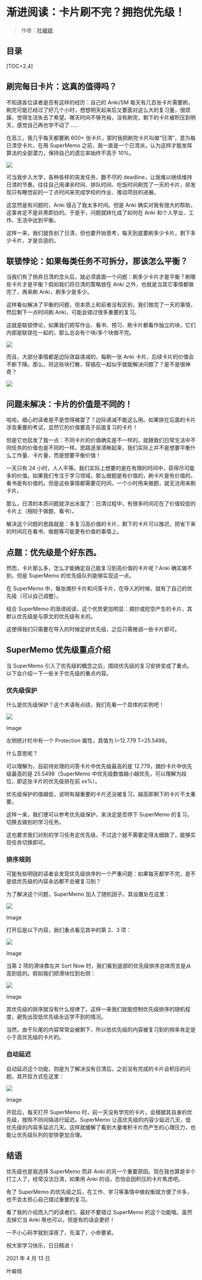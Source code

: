 # 渐进阅读：卡片刷不完？拥抱优先级！

> 作者：[叶峻峣](https://www.zhihu.com/people/L.M.Sherlock)

## 目录

[TOC=2,4]

## 刷完每日卡片：这真的值得吗？

不知道各位读者是否有这样的经历：自己的 Anki/SM 每天有几百张卡片需要刷，刷完可能已经过了好几个小时，想想明天起来后又要面对这么大的复习量，很烦躁，觉得生活失去了希望。哪天时间不够充裕，没有刷完，剩下的卡片被积压到明天，感觉自己再也学不动了……

在高三，我几乎每天都要刷 600+ 张卡片，那时我把刷完卡片叫做“日清”，意为每日清空卡片。在用 SuperMemo 之前，我一直是一个日清派，认为这样才能发挥算法的全部潜力，保持自己的遗忘率始终不高于 10%。

![](https://pic2.zhimg.com/80/v2-59f41209ceea51c8fbc3b53e869bb771_1440w.jpg)

可当我步入大学，各种各样的突发任务、数不尽的 deadline，让我难以继续维持日清的节奏。往往自己用课余时间、排队时间、吃饭时间刷完了一天的卡片，却发现只有睡觉前的一丁点时间来完成学校的作业、推动项目的进展。

这显然是有问题的，Anki 侵占了我太多时间。但是 Anki 确实对我有很大的帮助，这事肯定不是非黑即白的。于是乎，问题就转化成了如何在 Anki 和个人学业、工作、生活中达到平衡。

这样一来，我们就告别了日清，但也要开始思考，每天到底要刷多少卡片，剩下多少卡片，才是合适的。

## 联锁悖论：如果每类任务不可拆分，那该怎么平衡？

当我们有了扬弃日清的念头后，就必须直面一个问题：刷多少卡片才是平衡？刷哪些卡片才是平衡？假如我们将日清的策略放在 Anki 之外，也就是当其它事情都做完了，再来刷 Anki，刷多少是多少。

这样看似解决了平衡的问题，但本质上和前者没有区别，我们做完了一天的事情，然后剩下一点时间刷 Anki，可能会错过很多重要的复习。

这就是联锁悖论，如果我们把写作业、看书、预习、刷卡片都看作独立的块，它们内部是联锁在一起的，那么总会有个块/多个块做不完。

![](https://pic3.zhimg.com/80/v2-550438d99afbd57eb17e0afeccc5e9c6_1440w.jpg)

而且，大部分事情都是边际效益递减的，每刷一张 Anki 卡片，后续卡片的价值会不断下降。那么，将这些块打散，穿插在一起似乎就能解决问题了？是不是很神奇？

![](https://pic1.zhimg.com/80/v2-0281f9a7797a6343fd5bef5367e827d4_1440w.jpg)

## 问题未解决：卡片的价值是不同的！

哈哈，细心的读者是不是觉得被耍了？边际递减不能这么用。如果排在后面的卡片涉及重要的考试，显然它的价值要高于前面复习的卡片！

但是它也启发了我一点：不同卡片的价值确实是不一样的，就跟我们日常生活中不同任务的价值也是不同的一样。思路逐渐清晰起来，我们实际上并不是想要平衡什么工作量、卡片量，而是想要平衡价值！

一天只有 24 小时，人人平等。我们实际上想要的是在有限的时间中，获得尽可能多的价值。如果我们专注于学习领域，那么做题是有价值的，刷卡片是有价值的，看书是有价值的。但是这些事情都需要花时间，一个小时用来做题，就无法用来刷卡片。

那么，日清的本质问题就浮出水面了：日清过程中，有很多时间花在了价值较低的卡片上（相较于做题、看书）。

解决这个问题的思路就是：多复习高价值的卡片，剩下的卡片可以推迟，把省下来的时间花在看书、做题等可能更有价值的事情上。

## 点题：优先级是个好东西。

然而，卡片那么多，怎么才能确定自己能复习到高价值的卡片呢？Anki 确实做不到，但是 SuperMemo 的优先级队列能够实现这一点。

在 SuperMemo 中，每张摘抄卡片和问答卡片，在导入的时候，就有了自己的优先级（可以自己调整）。

结合 SuperMemo 的渐进阅读，这个优势更加明显：摘抄或挖空产生的卡片，其默认优先级是与原文的优先级有关的。

这使得我们只需要在导入的时候定好优先级，之后只需微调一些卡片即可。

## SuperMemo 优先级重点介绍

当 SuperMemo 引入了优先级的概念之后，围绕优先级的复习安排变成了重点。以下会介绍一下一些关于优先级的重点内容。

### 优先级保护

什么是优先级保护？这个术语有点绕，我们先看一个具体的实例吧！

![](https://pic2.zhimg.com/80/v2-ca0dd5e3bc9b7bac2401aeea5f70e3f9_1440w.png)

Image

左侧统计栏中有一个 Protection 属性，其值为 I=12.779 T=25.5498。

什么意思呢？

可以理解为，目前待处理的问答卡片中优先级最高的是 12.779，摘抄卡片中优先级最高的是 25.5498（SuperMemo 中优先级数值越小越优先，可以理解为段位，即这张卡片的优先级排在前 xx%）。

优先级保护的值越低，说明有越重要的卡片还没被复习，越高即剩下的卡片不太重要。

这样一来，我们便可以参考优先级保护，来决定是否停下 SuperMemo 的复习，切换去做别的学习任务。

这也要求我们对别的学习任务定优先级，不过这个就不需要定得太细致了，能够实现任务切换即可。

### 排序规则

可能有些明锐的读者会发现优先级排序的一个严重问题：如果每天都学不完，是不是低优先级的内容永远都不会被复习到？

为了解决这个问题，SuperMemo 加入了随机因子。其设置处在这里：

![](https://pic4.zhimg.com/80/v2-7b07a63a1c2a505cb6eacaefcc5e4857_1440w.png)

Image

打开后是以下内容，我们重点看见其中的第 2、3 项：

![](https://pic2.zhimg.com/80/v2-477ffe832a2162fd5dd8056d15744d01_1440w.png)

Image

当第 2 项的滑块靠左并 Sort Now 时，我们看到底部的优先级排序总体而言是从高到低的。假如我们把滑块拉到右侧：

![](https://pic3.zhimg.com/80/v2-7d72e92aaa2dd3c04457f0e1d48e028a_1440w.png)

Image

其优先级的排序就没有什么规律了。这样一来我们就能控制优先级排序的随机程度，避免出现低优先级永远学不到的情况。

当然，由于队尾的内容常常会被剩下，所以低优先级的内容被复习到的频率肯定是小于高优先级的卡片的。

### 自动延迟

自动延迟这个功能，则是为了解决没有日清后，之前没有完成的卡片会积压的问题。其开启方式在这里：

![](https://pic3.zhimg.com/80/v2-5ec3cbdf5febb2db5215fe0a850a6166_1440w.png)

Image

开启后，每天打开 SuperMemo 时，前一天没有学完的卡片，会根据其自身的优先级，按照不同间隔进行延迟。SuperMemo 让高优先级的内容少延迟几天，低优先级的内容多延迟几天。这样就缓解了看到大量堆积卡片而产生的心理压力，也能让优先级队列的安排更加合理。

## 结语

优先级也是我选择 SuperMemo 而非 Anki 的另一个重要原因。现在我也算是半个打工人了，经常没法日清，如果用 Anki 的话，恐怕会因积压的卡片焦虑吧。

有了 SuperMemo 的优先级之后，在工作、学习等事情中做权衡就方便了许多，也不会太担心自己错过重要的复习。

看了我的介绍而入门的读者们，最好不要错过 SuperMemo 的这个功能哦。虽然去掉它当 Anki 用也可以，但是有的话会更好！

一不小心码字就到深夜了，先溜了，小命要紧。

祝大家学习快乐，日日精进！

2021 年 4 月 13 日

叶峻峣